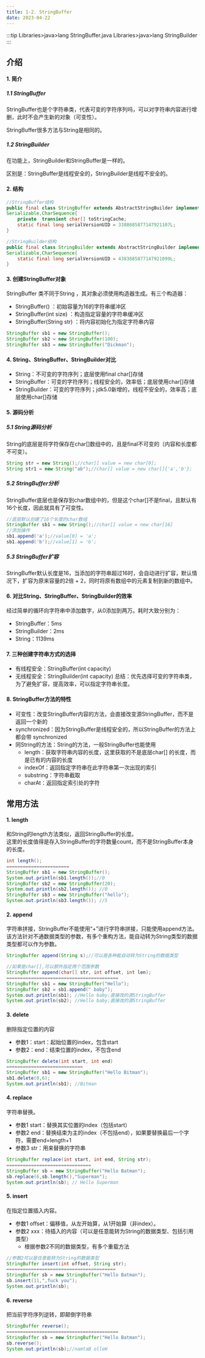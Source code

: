```yaml
---
title: 1-2. StringBuffer
date: 2023-04-22
---
```

:::tip
Libraries>java>lang        StringBuffer.java 
Libraries>java>lang        StringBuilder 
:::
## 介绍
#### 1. 简介
##### 1.1 StringBuffer
StringBuffer也是个字符串类，代表可变的字符序列吗，可以对字符串内容进行增删，此时不会产生新的对象（可变性）。

StringBuffer很多方法与String是相同的。
##### 1.2 StringBuilder
在功能上，StringBuilder和StringBuffer是一样的。

区别是：StringBuffer是线程安全的，StringBuilder是线程不安全的。

#### 2. 结构
```java
//StringBuffer结构
public final class StringBuffer extends AbstractStringBuilder implements
Serializable,CharSequence{
    private  transient char[] toStringCache;
    static final long serialVersionUID = 3388685877147921107L;
}

//StringBuilder结构
public final class StringBuilder extends AbstractStringBuilder implements 
Serializable,CharSequence{
    static final long serialVersionUID = 4383685877147921099L;
}
```


#### 3. 创建StringBuffer对象
StringBuffer 类不同于String ，其对象必须使用构造器生成。有三个构造器：
- StringBuffer() ：初始容量为16的字符串缓冲区
- StringBuffer(int size) ：构造指定容量的字符串缓冲区
- StringBuffer(String str) ：将内容初始化为指定字符串内容
```java
StringBuffer sb1 = new StringBuffer();
StringBuffer sb2 = new StringBuffer(100);
StringBuffer sb3 = new StringBuffer("Dickman");
```

#### 4. String、StringBuffer、StringBuilder对比
- String：不可变的字符序列；底层使用final char[]存储
- StringBuffer：可变的字符序列；线程安全的，效率低；底层使用char[]存储
- StringBuilder：可变的字符序列；jdk5.0新增的，线程不安全的，效率高；底层使用char[]存储


#### 5. 源码分析
##### 5.1 String源码分析
String的底层是将字符保存在char[]数组中的，且是final不可变的（内容和长度都不可变）。
```java
String str = new String();//char[] value = new char[0];
String str1 = new String("ab");//char[] value = new char[]{'a','b'};
```
##### 5.2 StringBuffer分析
StringBuffer底层也是保存到char数组中的，但是这个char[]不是final，且默认有16个长度，因此就具有了可变性。
```java
//底层默认创建了16个长度的char数组
StringBuffer sb1 = new String();//char[] value = new char[16]
//添加操作
sb1.append('a');//value[0] = 'a';
sb1.append('b');//value[1] = 'b';
```
##### 5.3 StringBuffer扩容
StringBuffer默认长度是16，当添加的字符串超过16时，会自动进行扩容，默认情况下，扩容为原来容量的2倍 + 2，同时将原有数组中的元素复制到新的数组中。

#### 6. 对比String、StringBuffer、StringBuilder的效率
经过简单的循环向字符串中添加数字，从0添加到两万。耗时大致分别为：
- StringBuffer：5ms
- StringBuilder：2ms
- String：1139ms

#### 7. 三种创建字符串方式的选择
- 有线程安全：StringBuffer(int  capacity)
- 无线程安全：StringBuilder(int capacity)
总结：优先选择可变的字符串类，为了避免扩容，提高效率，可以指定字符串长度。

#### 8. StringBuffer方法的特性
- 可变性：改变StringBuffer内容的方法，会直接改变源StringBuffer，而不是返回一个新的
- synchronized：因为StringBuffer是线程安全的，所以StringBuffer的方法上都会带 synchronized
- 同String的方法：String的方法，一般StringBuffer也能使用
    - length：获取字符串内容的长度，这里获取的不是底层char[] 的长度，而是已有的内容的长度
    - indexOf：返回指定字符串在此字符串第一次出现的索引
    - substring：字符串截取
    - charAt：返回指定索引处的字符


## 常用方法
#### 1. length
和String的length方法类似，返回StringBuffer的长度。   
这里的长度值得是存入StringBuffer的字符数量count，而不是StringBuffer本身的长度。
```java
int length();
=======================
StringBuffer sb1 = new StringBuffer();
System.out.println(sb1.length());//0
StringBuffer sb2 = new StringBuffer(20);
System.out.println(sb2.length()); //0
StringBuffer sb3 = new StringBuffer("hello");
System.out.println(sb3.length()); //5
```

#### 2. append
字符串拼接，StringBuffer不能使用“+”进行字符串拼接，只能使用append方法。   
该方法针对不通数据类型的参数，有多个重构方法，能自动转为String类型的数据类型都可以作为参数。
```java
StringBuffer append(String s);//可以是各种能自动转为String的数据类型

//如果是char[],可以额外指定两个范围参数 
StringBuffer append(char[] str, int offset, int len);
=========================================
StringBuffer sb1 = new StringBuffer("Hello");
StringBuffer sb2 = sb1.append(" baby");
System.out.println(sb1); //Hello baby;直接改的源StringBuffer
System.out.println(sb2); //Hello baby;直接改的源StringBuffer
```

#### 3. delete
删除指定位置的内容
- 参数1：start：起始位置的index，包含start
- 参数2：end：结束位置的index，不包含end
```java
StringBuffer delete(int start, int end)
============================
StringBuffer sb1 = new StringBuffer("Hello Bitman");
sb1.delete(0,6);
System.out.println(sb1); //Bitman
```

#### 4. replace
字符串替换。
- 参数1 start：替换其实位置的index（包括start）
- 参数2 end：替换结束为主的index（不包括end），如果要替换最后一个字符，需要end=length+1
- 参数3 str：用来替换的字符串
```java
StringBuffer replace(int start, int end, String str);
===============================
StringBuffer sb = new StringBuffer("Hello Batman");
sb.replace(6,sb.length(),"Superman");
System.out.println(sb); // Hello Superman
```

#### 5. insert
在指定位置插入内容。
- 参数1 offset：偏移值，从左开始算，从1开始算（非index）。
- 参数2 xxx：待插入的内容（可以是任意能转为String的数据类型、包括引用类型）
    - 根据参数2不同的数据类型，有多个重载方法
```java
//参数2可以是任意能转为String的数据类型
StringBuffer insert(int offset, String str);
========================================
StringBuffer sb = new StringBuffer("Hello Batman");
sb.insert(11,",fuck you");
System.out.println(sb);
```

#### 6. reverse
把当前字符序列逆转，即颠倒字符串
```java
StringBuffer reverse();
=========================================
StringBuffer sb = new StringBuffer("Hello Batman");
sb.reverse();
System.out.println(sb);//namtaB olleH
```